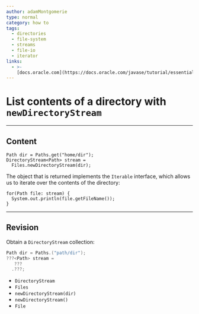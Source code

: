 ```yaml
---
author: adamMontgomerie
type: normal
category: how to
tags:
  - directories
  - file-system
  - streams
  - file-io
  - iterator
links:
  - >-
    [docs.oracle.com](https://docs.oracle.com/javase/tutorial/essential/io/dirs.html){website}
---
```


# List contents of a directory with `newDirectoryStream`


---

## Content

```plain-text
Path dir = Paths.get("home/dir");
DirectoryStream<Path> stream =
  Files.newDirectoryStream(dir);
```

The object that is returned implements the `Iterable` interface, which allows us to iterate over the contents of the directory:

```plain-text
for(Path file: stream) {
  System.out.println(file.getFileName());
}
```


---

## Revision

Obtain a `DirectoryStream` collection:

```java
Path dir = Paths.("path/dir");
???<Path> stream =
   ???
  .???;
```

- `DirectoryStream` 
- `Files` 
- `newDirectoryStream(dir)` 
- `newDirectoryStream()` 
- `File`
